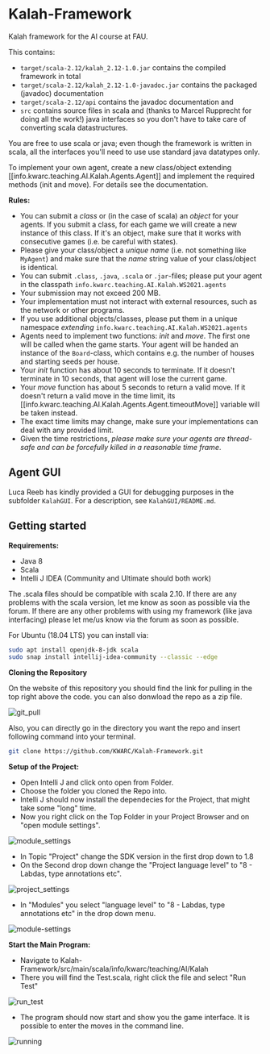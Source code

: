 # Kalah-Framework
Kalah framework for the AI course at FAU.

This contains:
- `target/scala-2.12/kalah_2.12-1.0.jar` contains the compiled framework in total
- `target/scala-2.12/kalah_2.12-1.0-javadoc.jar` contains the packaged (javadoc) documentation
- `target/scala-2.12/api` contains the javadoc documentation and
- `src` contains source files in scala and (thanks to Marcel Rupprecht for doing all the work!) java interfaces so you don't have to take care of converting scala datastructures.

You are free to use scala or java; even though the framework is written in scala, all the interfaces you'll need to use use standard java datatypes only.

To implement your own agent, create a new class/object extending [[info.kwarc.teaching.AI.Kalah.Agents.Agent]]
and implement the required methods (init and move). For details see the documentation.

**Rules:**
- You can submit a *class*  or (in the case of scala) an *object* for your agents. If you submit a class, for each game we will create a new instance of this class. If it's an object, make sure that it works with consecutive games (i.e. be careful with states).
- Please give your class/object a *unique name* (i.e. not something like `MyAgent`) and make sure that the *name* string value of your class/object is identical.
- You can submit `.class`, `.java`, `.scala` or `.jar`-files; please put your agent in the classpath `info.kwarc.teaching.AI.Kalah.WS2021.agents`
- Your submission may not exceed 200 MB.
- Your implementation must not interact with external resources, such as the network or other programs. 
- If you use additional objects/classes, please put them in a unique namespace *extending* `info.kwarc.teaching.AI.Kalah.WS2021.agents`
- Agents need to implement two functions: *init* and *move*. The first one will be called when the game starts. Your agent will be handed an instance of the `Board`-class, which contains e.g. the number of houses and starting seeds per house.
- Your *init* function has  about 10 seconds to terminate. If it doesn't terminate in 10 seconds, that agent will lose the current game.
- Your *move* function has  about 5 seconds to return a valid move. If it doesn't return a valid move in the time limit, its [[info.kwarc.teaching.AI.Kalah.Agents.Agent.timeoutMove]] variable will be taken instead.
- The exact time limits may change, make sure your implementations can deal with any provided limit. 
- Given the time restrictions, *please make sure your agents are thread-safe and can be forcefully killed in a reasonable time frame*.

## Agent GUI
Luca Reeb has kindly provided a GUI for debugging purposes in the subfolder `KalahGUI`. For a description, see `KalahGUI/README.md`.


## Getting started
**Requirements:**
- Java 8
- Scala
- Intelli J IDEA (Community and Ultimate should both work)
  
The .scala files should be compatible with scala 2.10. If there are any problems with the scala version, let me know as soon as possible via the forum.
If there are any other problems with using my framework (like java interfacing) please let me/us know via the forum as soon as possible.

For Ubuntu (18.04 LTS) you can install via:
```bash
sudo apt install openjdk-8-jdk scala
sudo snap install intellij-idea-community --classic --edge
```

**Cloning the Repository**

On the website of this repository you should find the link for pulling in the top right above the code.
you can also donwload the repo as a zip file.

![git_pull](images/git_pull.png)

Also, you can directly go in the directory you want the repo and insert following command into your terminal.

```bash
git clone https://github.com/KWARC/Kalah-Framework.git
```

**Setup of the Project:**

- Open Intelli J and click onto open from Folder.
- Choose the folder you cloned the Repo into.
- Intelli J should now install the dependecies for the Project, that might take some "long" time.
- Now you right click on the Top Folder in your Project Browser and on "open module settings".

![module_settings](images/module_settings.png)

- In Topic "Project" change the SDK version in the first drop down to 1.8
- On the Second drop down change the "Project language level" to "8 - Labdas, type annotations etc".

![project_settings](images/Project_settings.png)

- In "Modules" you select "language level" to "8 - Labdas, type annotations etc" in the drop down menu.

![module-settings](images/modules.png)

**Start the Main Program:**

- Navigate to Kalah-Framework/src/main/scala/info/kwarc/teaching/AI/Kalah
- There you will find the Test.scala, right click the file and select "Run Test"

![run_test](images/run_test.png)

- The program should now start and show you the game interface. It is possible to enter the moves in the command line.

![running](images/running.png)

